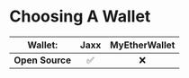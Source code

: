 # Choosing A Wallet

| Wallet:         |        Jaxx        | MyEtherWallet |
|-----------------|:------------------:|:-------------:|
| **Open Source** | :white_check_mark: |      :x:      |
